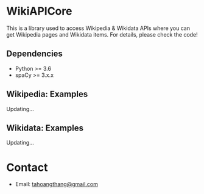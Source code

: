 # WikiAPICore
This is a library used to access Wikipedia &amp; Wikidata APIs where you can get Wikipedia pages and Wikidata items. For details, please check the code!

## Dependencies
* Python >= 3.6
* spaCy >= 3.x.x

## Wikipedia: Examples

Updating...

## Wikidata: Examples

Updating...

# Contact
* Email: tahoangthang@gmail.com
